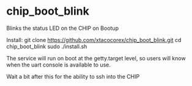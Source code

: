 # chip_boot_blink
Blinks the status LED on the CHIP on Bootup

Install:
git clone https://github.com/xtacocorex/chip_boot_blink.git
cd chip_boot_blink
sudo ./install.sh

The service will run on boot at the getty.target level, so users will know when the uart console is available to use.

Wait a bit after this for the ability to ssh into the CHIP

